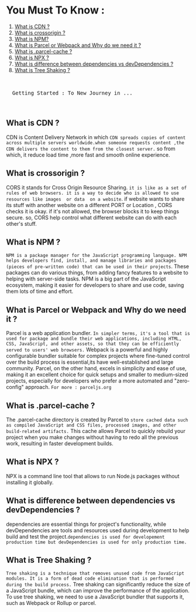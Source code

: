 <a href="readme-top"></a>

# You Must To Know :

  <ol>
    <li>
      <a href="#what-is-cdn">What is CDN ?</a>
    </li> 
    <li>
      <a href="#what-is-crossorigin">What is crossorigin ?</a>
    </li>
    <li>
      <a href="#what-is-npm">What is NPM?</a>
    </li>
    <li>
      <a href="#what-is-parcel-or-webpack-and-why-do-we-need-it">What is Parcel or Webpack and Why do we need it ?</a>
    </li>
    <li>
      <a href="#what-is-parcel-cache"> What is .parcel-cache ?</a>
    </li>
    <li>
      <a href="#what-is-npx">What is NPX ?</a>
    </li>
    <li>
      <a href="#what-is-difference-between-dependencies-vs-devDependencies">What is difference between dependencies vs devDependencies ?</a>
    </li>
    <li>
      <a href="#what-is-tree-shaking">What is Tree Shaking ?</a>
    </li>


  </ol>

  <pre>


  Getting Started : To New Journey in ...

  </pre>

## What is CDN ?

CDN is Content Delivery Network in which `CDN spreads copies of content across multiple servers worldwide.when someone requests content ,the CDN delivers the content to them from the closest server.` so from which, it reduce load time ,more fast and smooth online experience.

## What is crossorigin ?

CORS it stands for Cross Origin Resource Sharing. `it is like as a set of rules of web browsers. it is a way to decide who is allowed to use resources like images  or data  on a website`. if website wants to share its stuff with another website on a different PORT or Location , CORS checks it is okay. if it's not allowed, the browser blocks it to keep things secure. so, CORS help control what different website can do with each other's stuff.

## What is NPM ?

`NPM is a package manager for the JavaScript programming language. NPM helps developers find, install, and manage libraries and packages (pieces of pre-written code) that can be used in their projects`. These packages can do various things, from adding fancy features to a website to helping with server-side tasks. NPM is a big part of the JavaScript ecosystem, making it easier for developers to share and use code, saving them lots of time and effort.

## What is Parcel or Webpack and Why do we need it ?

Parcel is a web application bundler. `In simpler terms, it's a tool that is used for package and bundle their web applications, including HTML, CSS, JavaScript, and other assets, so that they can be efficiently served to users' web browsers.`
Webpack is a powerful and highly configurable bundler suitable for complex projects where fine-tuned control over the build process is essential,its have well-established and large community. Parcel, on the other hand, excels in simplicity and ease of use, making it an excellent choice for quick setups and smaller to medium-sized projects, especially for developers who prefer a more automated and "zero-config" approach.
`For more : parceljs.org`

## What is .parcel-cache ?

The .parcel-cache directory is created by Parcel to `store cached data such as compiled JavaScript and CSS files, processed images, and other build-related artifacts.` This cache allows Parcel to quickly rebuild your project when you make changes without having to redo all the previous work, resulting in faster development builds.

## What is NPX ?

NPX is a command line tool that allows to run Node.js packages without installing it globally.

## What is difference between dependencies vs devDependencies ?

dependencies are essential things for project's functionality, while devDependencies are tools and resources used during development to help build and test the project.`dependencies is used for developement production time but devDependencies is used for only production time.`

## What is Tree Shaking ?

`Tree shaking is a technique that removes unused code from JavaScript modules. It is a form of dead code elimination that is performed during the build process.`
Tree shaking can significantly reduce the size of a JavaScript bundle, which can improve the performance of the application.
To use tree shaking, we need to use a JavaScript bundler that supports it, such as Webpack or Rollup or parcel.

<!-- 2. Babel `es6 management`
3. Parcel `it just compress`
   -parceljs.org

   - dev build
   - local server
   - HMR = Hot Module Replacement
   - File Watching Algorithm - written in c++
   - Caching - Faster Build

4. Bundler `Bundling`
5. Caret ^ `minor changes update`
6. Tildh ~ `major changes`
7. package.lock.json `lock the package.json file`
8. dev dependency `dev depend`
9. Module

`

npx parcel build index.html --prod
npx parcel index.html --dev

browserlist ==supprot specific

<p align="right">(<a href="#readme-top">back to top</a>)</p> -->
